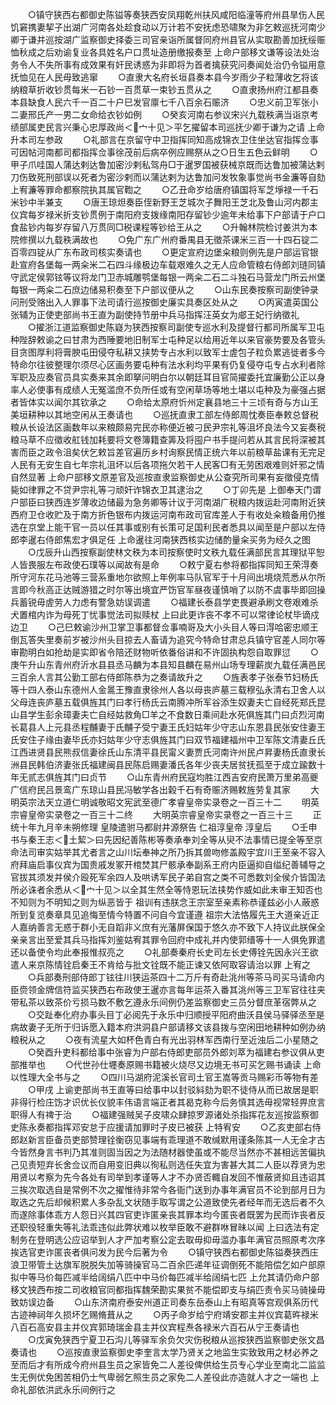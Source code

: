 <!-- { "loadSidebar": true } -->
　　○镇守狭西右都御史陈镒等奏狭西安凤翔乾州扶风咸阳临潼等府州县旱伤人民饥窘携妻挈子出湖广河南各处趁食动以万计若不安抚虑恐啸聚为非乞敕巡抚河南少卿于谦并巡按湖广监察御史择委三司官亲诣所属督同府州县官从实取勘善加抚绥赈恤秋成之后劝谕复业各具姓名户口贯址造册缴报奏至  上命户部移文谦等设法处治务令人不失所事有成效果有奸民诱惑为非即将为首者擒获究问奏闻处治仍令镒用意抚恤见在人民毋致逃窜
　　○直隶大名府长垣县奏本县今岁雨少子粒薄收乞将该纳粮草折收钞贯每米一石钞一百贯草一束钞五贯从之
　　○直隶扬州府江都县奏本县缺食人民六千一百二十户巳发官廪七千八百余石赈济
　　○忠义前卫军张小二妻邢氏产一男二女命给衣钞如例
　　○癸亥河南右参议宋兴九载秩满当诣京考绩部属吏民言兴秉心忠厚政尚＜宀十见＞平乞擢留本司巡抚少卿于谦为之请  上命升本司左参政
　　○礼部言在京留守中卫指挥同知高成锦衣卫住坐达官指挥佥事可因帖河南都司都指挥佥事徐茂前后病卒例应赐祭从之○日生五色云鲜明
　　○甲子爪哇国人蒲达剌达鲁加密沙剌私驾舟□于暹罗国被获械京既而达鲁加被蒲达剌刀伤致死刑部误以死者为密沙剌而以蒲达剌为达鲁加问发牧象事觉尚书金濂等自劾  上宥濂等罪命都察院执其属官鞫之
　　○乙丑命岁给唐府镇国将军芝埩禄一千石米钞中半兼支
　　○唐王琼炟奏臣侄新野王芝城次子舞阳王芝北及鲁山河内郡主仪宾每岁禄米折支钞贯例于南阳府支拨缘南阳存留钞少逾年未给事下户部请于户口食盐钞内每岁存留八万贯同□税课程等钞给王从之
　　○升翰林院检讨姜洪为本院修撰以九载秩满故也
　　○免广东广州府番禺县无徵茶课米三百一十四石锭二百零四锭从广东布政司核实奏请也
　　○更定宣府边堡籴粮则例先是户部运官银赴宣府各堡每一两籴米二石四斗缘极边车载艰难久之无人应命管粮右侍郎刘琏同镇守武定侯郭铉等议将龙门卫赤城雕鹗堡每银一两籴二石二斗独石马营龙门所云州堡每银一两籴二石庶边储易积奏至下户部议便从之
　　○山东民奏按察司副使钟录问刑受赂出入人罪事下法司请行巡按御史廉实具奏区处从之
　　○丙寅遣英国公张辅为正使吏部尚书王直为副使持节册中兵马指挥汪英女为郕王妃行纳徵礼
　　○擢浙江道监察御史陈嶷为狭西按察司副使专巡水利及提督行都司所属军卫屯种陛辞敕谕之曰甘肃为西陲要地旧制军士屯种足以给用近年以来官豪势要及各管头目贪图厚利将膏腴屯田侵夺私耕又挟势专占水利以致军士虗包子粒负累逃徙者多今特命尔往彼整理尔须尽心区画务要屯种有法水利均平果有仍复侵夺屯专占水利者除军职及应奏官员具实奏来其余即拏问明白尔以朝廷耳目官简擢委托宜廉勤公正以身率人必使事有成绩人无冤滥庶不负所任或有空闲草场等地土堪以屯种及为豪强占据者皆体实以闻尔其钦承之
　　○命给太原府忻州定襄县地三十三顷有奇与方山王美垣耕种以其地空闲从王奏请也
　　○巡抚直隶工部左侍郎周忱奏臣奉敕总督税粮从长设法区画数年以来粮颇易完民亦称便近被刁民尹宗礼等沮坏良法今又妄奏税粮马草不应徵收舡钱加耗要将文卷簿籍查筭及将囤户书手提问若从其言民将深被其害而臣之政令沮矣伏乞敕旨差官遍历乡村询察民情正统六年以前粮草盐课有无完足人民有无安生自七年宗礼沮坏以后各项拖欠若干人民客□有无劳困艰难则奸邪之情自然显著  上命户部移文原差官及巡按直隶监察御史从公查究所司果有妄徵侵克情毙如律罪之不贷尹宗礼等刁顽奸诈锦衣卫其逮治之
　　○丁卯先是  上御奉天门谓户部臣曰狭西连岁薄收边储最为急务卿等计议于河南湖广税粮内拨运赴河南附近狭西府卫仓收贮及于南方折色银布内拨运河南布政司官库差人于有收处籴粮备用仍推选在京堂上能干官一员以任其事或别有长策可足国利民者悉具以闻至是户部以左侍郎李暹右侍郎焦宏才俱足任  上命暹往河南狭西核实边储酌量籴买务为经久之图
　　○戊辰升山西按察副使林文秩为本司按察使时文秩九载任满部民言其理狱平恕人皆畏服左布政使石璞等以闻故有是命
　　○敕宁夏右参将都指挥同知王荣淂奏所守河东花马池等三营系重地尔欲照上年例率马队官军于十月间出境烧荒悉从尔所言即今秋高正达贼游猎之时尔等出境宜严饬官军昼夜谨慎哨了以防不虞事毕即回操兵蓄锐毋虗劳人力虑有警急妨误调遣
　　○福建长泰县学吏畏避承刷文卷艰难杀犬置棺内诈为母死丁忧事觉法司拟赎杖  上曰此更诈丧不孝不可以常律论杖毕谪戍边卫
　　○己巳敕谕沙州卫掌卫事都督佥事喃哥及大小头目人等曰淂哈密忠顺王倒瓦答失里奏前岁被沙州头目掠去人畜请为追究今特命甘肃总兵镇守官差人同尔等审勘明白如抢劫是实即省令陪还财物听依番俗讲和不许固执构怨自取罪愆
　　○庚午升山东青州府沂水县县丞马麟为本县知县麟在易州山场专理薪炭九载任满邑民三百余人言其公勤工部右侍郎陈恭为之奏请故升之
　　○旌表孝子张泰节妇杨氏等十四人泰山东德州人金暠王豫直隶徐州人各以母丧庐墓三载穆弘永清右卫舍人以父母连丧庐墓五载俱旌其门曰孝行杨氏云南腾冲所军谷添生奴妻夫亡自经死郑氏昆山县学生彭余璋妻夫亡自经姑救角□羊之不食数日乘间赴水死俱旌其门曰贞烈河南长葛县人上元县丞程黼妻于氏黼子受宁妻王氏妇姑年少守志山东恩县民张安住妻王氏安住子缘由妻毕氏亦妇姑年少守志俱旌其门曰双节福建福州中卫军陈文清妻丘氏江西进贤县民熊叔信妻徐氏山东清平县民甯义妻贾氏河南许州民卢昇妻杨氏直隶长洲县民韩伯济妻张氏福建闽县民陈启赐妻潘氏各年少丧夫居贫抚孤至于成立踰数十年无贰志俱旌其门曰贞节
　　○山东青州府民寇均胜江西吉安府民萧万里弟高夔广信府民吕景鸾广东琼山县民冯敏学各出榖千石有奇赈济赐敕旌劳复其家
　　大明英宗法天立道仁明诚敬昭文宪武至德广孝睿皇帝实录卷之一百三十二
　　明英宗睿皇帝实录卷之一百三十二终
　　大明英宗睿皇帝实录卷之一百三十三
　　正统十年九月辛未朔修理  皇陵遣驸马都尉井源祭告  仁祖淳皇帝  淳皇后
　　○壬申书与秦王志＜土絜＞曰先因纪善陈彬等奏承奉刘全等从臾不法事情已提全等至京命法司审实姑举其尤者言之山川坛奉神之所乃拆其兽吻修盖殿宇宜川王至亲不容入府拜庙启事仪宾为国贵戚发冢开棺焚其尸骸承奉副系王府内臣逼抑自缢纪善辅导之官拔其须发并侯介殴死军余四人及哄诱军民子弟自宫之类不可悉数刘全侯介皆国法所必诛者余悉从＜宀十见＞以全其生然全等恃恩玩法挟势作威如此未审王知否也不知则为不明知之则为纵恶皆于  祖训有违朕念王宗室至亲素称恭谨兹必小人蔽惑所到复览奏章具见追悔至情今特置不问自今宜谨遵  祖宗大法恪履先王大道亲近正人嘉纳善言无惑于群小无自蹈非义庶有光藩屏保国于悠久亦不致下人持议此朕保全亲亲言出至爱其兵马指挥刘鉴姑宥其罪令回府中成礼并内使郭缙等十一人俱免罪遣还以备使令均此奉报惟叔亮之
　　○礼部奏秦府长史司左长史傅铨先因永兴王欲遣人来京陈情铨启秦王不肯给与批文铨既不能正谏又依阿取容请治以罪  上宥之
　　○兵部奏刑部侍郎丁铉往川狭运茶四十二万斤有奇赴洮州等茶马司买马请命内臣赍领金牌信符监买狭西右布政使王暹亦言每年运茶入番其洮州等三卫军官往往夹带私茶以致茶价亏损马数不敷乞遵永乐间例仍差监察御史三员分督庶革宿弊从之
　　○交趾奉化府办事头目丁必阅先于永乐中归顺授平阳府曲沃县侯马驿驿丞至是病故妻子无所于归诉愿入籍本府洪洞县户部请移文该县拨与空闲田地耕种如例办纳粮税从之
　　○夜有流星大如杯色青白有光出羽林军西南行至近浊后二小星随之
　　○癸酉升吏科都给事中张睿为户部右侍郎吏部员外郎刘萃为福建右参议俱从吏部推举也
　　○代世孙仕壥奏原赐书籍被火烧尽又边境无书可买乞赐书诵读  上命以性理大全书与之
　　○四川马湖府泥溪长官司土官王嵩等贡马赐彩币等物有差
　　○甲戌  上谕吏部尚书王直等曰给事中以封驳紏劾为职不徒侍从而已故居是职非得行检庄饬才识优长仪貌丰伟语言端正者其曷克称今后务慎其选毋视常轻畀庶言职得人有禆于治
　　○福建强贼吴子皮啸众肆掠罗源诸处杀指挥花友巡按监察御史陈永奏都指挥邓安怠于应援请加罪时子皮已被获  上特宥安
　　○乙亥吏部右侍郎赵新言臣备员吏部赞理铨衡窃见事端有乖理道不敢缄默用谨条陈其一人无全才古今皆然身言书判乃其准则固当因之为法随材器使虽或不能尽当然亦不甚相远苦偏执己见责短弃长舍佥议而自用变旧典以徇私则选任失宜为害甚大其二人臣以荐贤为忠用贤以考察为先今各处有司举到孝谨等人才不办贤否輙自发回不惟蔽贤抑且违诏其三挨次取选自是常例不次之擢惟待非常今各衙门送到办事年满官员不论到部月日为取选之先后却候积累人多杂乱文状随手取写谓之公道致使先者经年而无选后者不久而遂除事体乖方人怨日兴其四官吏诈匿亲丧其罪本均今匿丧者既罢为民而诈丧者反还职役轻重失等礼法乖违似此弊状难以枚举臣敢不避群咻冒昧以闻  上曰选法有定制务在登明选公应诏举到人才严加考察公定去取毋抑毋滥办事年满官员照原考次序挨选官吏诈匿丧者俱问发为民今后著为令
　　○镇守狭西右都御史陈镒奏狭西庄浪卫带管土达旗军脱脱失加等骑操官马二百余匹递年征调倒死不能陪偿乞如户部原拟中等马价每匹减半给阔绢八匹中中马价每匹减半给阔绢七匹  上允其请仍命户部移文狭西布按二司收粮官同都指挥魏荣勘实果贫不能偿即支与绢匹责令买马骑操毋致妨误边备
　　○山东济南府泰安州道正司奏东岳泰山上有昭真等宫观俱系历代古迹神祠年久损坏乞赐脩葺从之
　　○丙子命岁给宁府靖安郡主并仪宾葛旿禄米八百石高安县主并仪宾郭琦瑞金县主并仪宾程焘各禄米六百石从宁王奏请也
　　○戊寅免狭西宁夏卫石沟儿等驿军余负欠灾伤税粮从巡按狭西监察御史张文昌奏请也
　　○巡按直隶监察御史李奎言太学乃贤关之地监生实致致用之材必养之至而后才有所成今府州县生员之家皆免二人差役俾供给生员专心学业至南北二监监生无例优免困苦相仍士气卑弱乞照生员之家免二人差役此亦造就人才之一端也  上命礼部依洪武永乐间例行之
